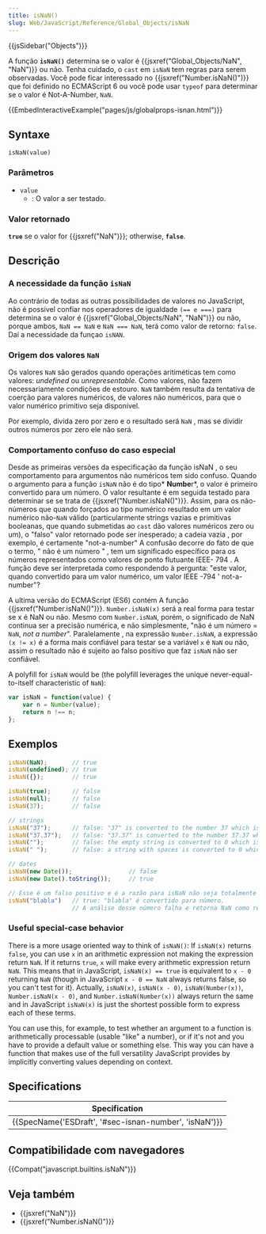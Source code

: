 ```yaml
---
title: isNaN()
slug: Web/JavaScript/Reference/Global_Objects/isNaN
---
```

{{jsSidebar("Objects")}}

A função **`isNaN()`** determina se o valor é {{jsxref("Global_Objects/NaN", "NaN")}} ou não. Tenha cuidado, o `cast` em `isNaN` tem regras para serem observadas. Você pode ficar interessado no {{jsxref("Number.isNaN()")}} que foi definido no ECMAScript 6 ou você pode usar `typeof` para determinar se o valor é Not-A-Number, `NaN`.

{{EmbedInteractiveExample("pages/js/globalprops-isnan.html")}}

## Syntaxe

```
isNaN(value)
```

### Parâmetros

- `value`
  - : O valor a ser testado.

### Valor retornado

**`true`** se o valor for {{jsxref("NaN")}}; otherwise, **`false`**.

## Descrição

### A necessidade da função `isNaN`

Ao contrário de todas as outras possibilidades de valores no JavaScript, não é possivel confiar nos operadores de igualdade `(== e ===)` para determina se o valor é {{jsxref("Global_Objects/NaN", "NaN")}} ou não, porque ambos, `NaN == NaN` e `NaN === NaN`, terá como valor de retorno: `false`. Daí a necessidade da funçao `isNAN`.

### Origem dos valores `NaN`

Os valores `NaN` são gerados quando operações aritiméticas tem como valores: _undefined_ ou _unrepresentable_. Como valores, não fazem necessariamente condições de estouro. `NaN` também resulta da tentativa de coerção para valores numéricos, de valores não numéricos, para que o valor numérico primitivo seja disponível.

Por exemplo, divida zero por zero e o resultado será `NaN` , mas se dividir outros números por zero ele não será.

### Comportamento confuso do caso especial

Desde as primeiras versões da especificação da função isNaN , o seu comportamento para argumentos não numéricos tem sido confuso. Quando o argumento para a função `isNaN` não é do tipo* **Numbe**r*, o valor é primeiro convertido para um número. O valor resultante é em seguida testado para determinar se se trata de {{jsxref("Number.isNaN()")}}. Assim, para os não-números que quando forçados ao tipo numérico resultado em um valor numérico não-`NaN` válido (particularmente strings vazias e primitivas booleanas, que quando submetidas ao `cast` dão valores numéricos zero ou um), o "falso" valor retornado pode ser inesperado; a cadeia vazia , por exemplo, é certamente "not-a-number" A confusão decorre do fato de que o termo, " não é um número " , tem um significado específico para os números representados como valores de ponto flutuante IEEE- 794 . A função deve ser interpretada como respondendo à pergunta: "este valor, quando convertido para um valor numérico, um valor IEEE -794 ' not-a-number"?

A ultima versão do ECMAScript (ES6) contém A função {{jsxref("Number.isNaN()")}}. `Number.isNaN(x)` será a real forma para testar se x é NaN ou não. Mesmo com `Number.isNaN`, porém, o significado de NaN continua ser a precisão numérica, e não simplesmente, "não é um número = `NaN`, _not a number_". Paralelamente , na expressão `Number.isNaN`, a expressão `(x != x)` é a forma mais confiável para testar se a variável `x` é `NaN` ou não, assim o resultado não é sujeito ao falso positivo que faz `isNaN` não ser confiável.

A polyfill for `isNaN` would be (the polyfill leverages the unique never-equal-to-itself characteristic of `NaN`):

```js
var isNaN = function(value) {
    var n = Number(value);
    return n !== n;
};
```

## Exemplos

```js
isNaN(NaN);       // true
isNaN(undefined); // true
isNaN({});        // true

isNaN(true);      // false
isNaN(null);      // false
isNaN(37);        // false

// strings
isNaN("37");      // false: "37" is converted to the number 37 which is not NaN
isNaN("37.37");   // false: "37.37" is converted to the number 37.37 which is not NaN
isNaN("");        // false: the empty string is converted to 0 which is not NaN
isNaN(" ");       // false: a string with spaces is converted to 0 which is not NaN

// dates
isNaN(new Date());                // false
isNaN(new Date().toString());     // true

// Esse é um falso positivo e é a razão para isNaN não seja totalmente confiável.
isNaN("blabla")   // true: "blabla" é convertido para número.
                  // A análise desse número falha e retorna NaN como resultado.
```

### Useful special-case behavior

There is a more usage oriented way to think of `isNaN()`: If `isNaN(x)` returns `false`, you can use `x` in an arithmetic expression not making the expression return `NaN`. If it returns `true`, `x` will make every arithmetic expression return `NaN`. This means that in JavaScript, `isNaN(x) == true` is equivalent to `x - 0` returning `NaN` (though in JavaScript `x - 0 == NaN` always returns false, so you can't test for it). Actually, `isNaN(x)`, `isNaN(x - 0)`, `isNaN(Number(x))`, `Number.isNaN(x - 0)`, and `Number.isNaN(Number(x))` always return the same and in JavaScript `isNaN(x)` is just the shortest possible form to express each of these terms.

You can use this, for example, to test whether an argument to a function is arithmetically processable (usable "like" a number), or if it's not and you have to provide a default value or something else. This way you can have a function that makes use of the full versatility JavaScript provides by implicitly converting values depending on context.

## Specifications

| Specification                                                            |
| ------------------------------------------------------------------------ |
| {{SpecName('ESDraft', '#sec-isnan-number', 'isNaN')}} |

## Compatibilidade com navegadores

{{Compat("javascript.builtins.isNaN")}}

## Veja também

- {{jsxref("NaN")}}
- {{jsxref("Number.isNaN()")}}
